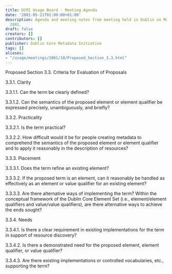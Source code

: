 ```yaml
---
title: DCMI Usage Board - Meeting Agenda
date: '2001-05-21T01:00:00+01:00'
description: Agenda and meeting notes from meeting held in Dublin on May 21 - 22,
  2001.
draft: false
creators: []
contributors: []
publisher: Dublin Core Metadata Initiative
tags: []
aliases:
- "/usage/meetings/2001/10/Proposed_Section_3.3.html"
---
```


Proposed Section 3.3. Criteria for Evaluation of Proposals

3.3.1. Clarity

3.3.1.1. Can the term be clearly defined?

3.3.1.2. Can the semantics of the proposed element or element qualifier be expressed precisely, unambiguously, and briefly?

3.3.2. Practicality

3.3.2.1. Is the term practical?

3.3.2.2. How difficult would it be for people creating metadata to comprehend the semantics of the proposed element or element qualifier and to apply it reasonably in the description of resources?

3.3.3. Placement

3.3.3.1. Does the term refine an existing element?

3.3.3.2. If the proposed term is an element, can it reasonably be handled as effectively as an element or value qualifier for an existing element?

3.3.3.3. Are there alternative ways of implementing the term? Within the conceptual framework of the Dublin Core Element Set (i.e., element/element qualifiers and value/value qualifiers), are there alternative ways to achieve the ends sought?

3.3.4. Needs

3.3.4.1. Is there a clear requirement in existing implementations for the term in support of resource discovery?

3.3.4.2. Is there a demonstrated need for the proposed element, element qualifier, or value qualifier?

3.3.4.3. Are there existing implementations or controlled vocabularies, etc., supporting the term?

&nbsp;

&nbsp;

&nbsp;

